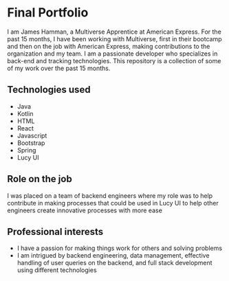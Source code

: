 # Final Portfolio

I am James Hamman, a Multiverse Apprentice at American Express. For the past 15 months, I have been working with Multiverse, first in their bootcamp and then on the job with American Express, making contributions to the organization and my team. I am a passionate developer who specializes in back-end and tracking technologies. This repository is a collection of some of my work over the past 15 months.

## Technologies used
- Java
- Kotlin
- HTML
- React
- Javascript
- Bootstrap
- Spring
- Lucy UI

## Role on the job
I was placed on a team of backend engineers where my role was to help contribute in making processes that could be used in Lucy UI to help other engineers create innovative processes with more ease

## Professional interests
- I have a passion for making things work for others and solving problems
- I am intrigued by backend engineering, data management, effective handling of user queries on the backend, and full stack development using different technologies
